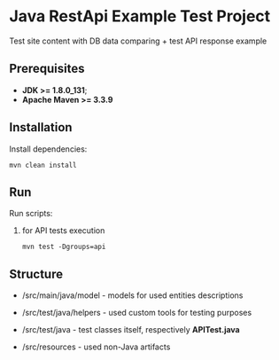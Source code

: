 # Java RestApi Example Test Project
Test site content with DB data comparing + test API response example

## Prerequisites
* **JDK >= 1.8.0_131**;
* **Apache Maven >= 3.3.9**

## Installation
Install dependencies: 
```
mvn clean install
```

## Run 
Run scripts:
1. for API tests execution
    ```
    mvn test -Dgroups=api
    ```

## Structure
* /src/main/java/model - models for used entities descriptions

* /src/test/java/helpers - used custom tools for testing purposes
* /src/test/java - test classes itself, respectively **APITest.java**
* /src/resources - used non-Java artifacts 
